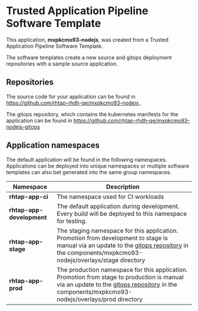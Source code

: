 # Trusted Application Pipeline Software Template

This application, **mxpkcmo93-nodejs**, was created from a Trusted Application Pipeline Software Template.

The software templates create a new source and gitops deployment repositories with a sample source application. 

## Repositories

The source code for your application can be found in [https://github.com/rhtap-rhdh-qe/mxpkcmo93-nodejs ](https://github.com/rhtap-rhdh-qe/mxpkcmo93-nodejs ).
 
The gitops repository, which contains the kubernetes manifests for the application can be found in 
[https://github.com/rhtap-rhdh-qe/mxpkcmo93-nodejs-gitops ](https://github.com/rhtap-rhdh-qe/mxpkcmo93-nodejs-gitops ) 

## Application namespaces 

The default application will be found in the following namespaces. Applications can be deployed into unique namespaces or multiple software templates can also bet generated into the same group namespaces.  

|  Namespace   |  Description   |  
| -------- | -------- |
| **rhtap-app-ci** | The namespace used for CI workloads |
| **rhtap-app-development** | The default application during development. Every build will be deployed to this namespace for testing. |
| **rhtap-app-stage** | The staging namespace for this application. Promotion from development to stage is manual via an update to the [gitops repository](https://github.com/rhtap-rhdh-qe/mxpkcmo93-nodejs-gitops ) in the components/mxpkcmo93-nodejs/overlays/stage directory |
| **rhtap-app-prod** | The production namespace for this application. Promotion from stage to production is manual via an update to the [gitops repository](https://github.com/rhtap-rhdh-qe/mxpkcmo93-nodejs-gitops ) in the components/mxpkcmo93-nodejs/overlays/prod directory |